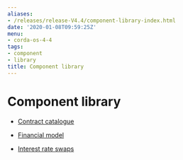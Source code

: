```yaml
---
aliases:
- /releases/release-V4.4/component-library-index.html
date: '2020-01-08T09:59:25Z'
menu:
- corda-os-4-4
tags:
- component
- library
title: Component library
---
```



# Component library


* [Contract catalogue](contract-catalogue.md)

* [Financial model](financial-model.md)

* [Interest rate swaps](contract-irs.md)




